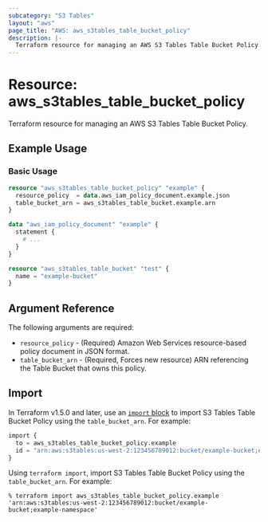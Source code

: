 ```yaml
---
subcategory: "S3 Tables"
layout: "aws"
page_title: "AWS: aws_s3tables_table_bucket_policy"
description: |-
  Terraform resource for managing an AWS S3 Tables Table Bucket Policy.
---
```


# Resource: aws_s3tables_table_bucket_policy

Terraform resource for managing an AWS S3 Tables Table Bucket Policy.

## Example Usage

### Basic Usage

```terraform
resource "aws_s3tables_table_bucket_policy" "example" {
  resource_policy  = data.aws_iam_policy_document.example.json
  table_bucket_arn = aws_s3tables_table_bucket.example.arn
}

data "aws_iam_policy_document" "example" {
  statement {
    # ...
  }
}

resource "aws_s3tables_table_bucket" "test" {
  name = "example-bucket"
}
```

## Argument Reference

The following arguments are required:

* `resource_policy` - (Required) Amazon Web Services resource-based policy document in JSON format.
* `table_bucket_arn` - (Required, Forces new resource) ARN referencing the Table Bucket that owns this policy.

## Import

In Terraform v1.5.0 and later, use an [`import` block](https://developer.hashicorp.com/terraform/language/import) to import S3 Tables Table Bucket Policy using the `table_bucket_arn`.
For example:

```terraform
import {
  to = aws_s3tables_table_bucket_policy.example
  id = "arn:aws:s3tables:us-west-2:123456789012:bucket/example-bucket;example-namespace"
}
```

Using `terraform import`, import S3 Tables Table Bucket Policy using the `table_bucket_arn`.
For example:

```console
% terraform import aws_s3tables_table_bucket_policy.example 'arn:aws:s3tables:us-west-2:123456789012:bucket/example-bucket;example-namespace'
```
